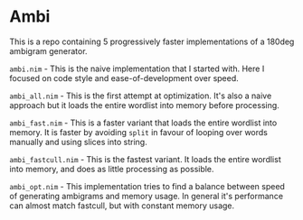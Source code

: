 Ambi
=======

This is a repo containing 5 progressively faster implementations of a 180deg ambigram generator.

`ambi.nim` - This is the naive implementation that I started with. Here I focused on code style and ease-of-development over speed.

`ambi_all.nim` - This is the first attempt at optimization. It's also a naive approach but it loads the entire wordlist into memory before processing.

`ambi_fast.nim` - This is a faster variant that loads the entire wordlist into memory. It is faster by avoiding `split` in favour of looping over words manually and using slices into string.

`ambi_fastcull.nim` - This is the fastest variant. It loads the entire wordlist into memory, and does as little processing as possible.

`ambi_opt.nim` - This implementation tries to find a balance between speed of generating ambigrams and memory usage. In general it's performance can almost match fastcull, but with constant memory usage.
